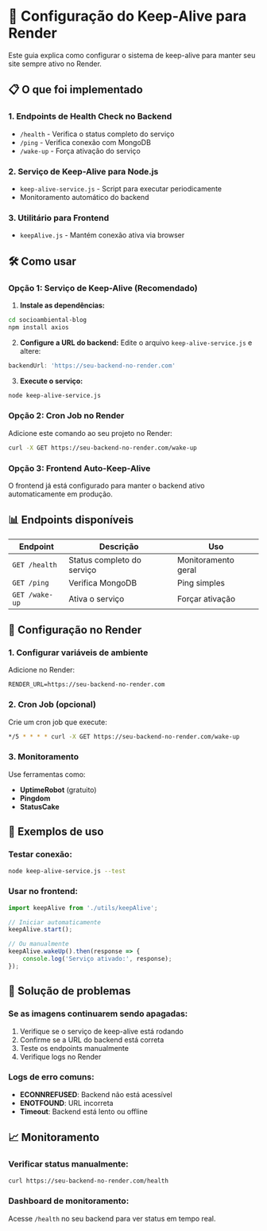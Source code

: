 # 🚀 Configuração do Keep-Alive para Render

Este guia explica como configurar o sistema de keep-alive para manter seu site sempre ativo no Render.

## 📋 O que foi implementado

### 1. **Endpoints de Health Check no Backend**
- `/health` - Verifica o status completo do serviço
- `/ping` - Verifica conexão com MongoDB
- `/wake-up` - Força ativação do serviço

### 2. **Serviço de Keep-Alive para Node.js**
- `keep-alive-service.js` - Script para executar periodicamente
- Monitoramento automático do backend

### 3. **Utilitário para Frontend**
- `keepAlive.js` - Mantém conexão ativa via browser

## 🛠️ Como usar

### Opção 1: Serviço de Keep-Alive (Recomendado)

1. **Instale as dependências:**
```bash
cd socioambiental-blog
npm install axios
```

2. **Configure a URL do backend:**
Edite o arquivo `keep-alive-service.js` e altere:
```javascript
backendUrl: 'https://seu-backend-no-render.com'
```

3. **Execute o serviço:**
```bash
node keep-alive-service.js
```

### Opção 2: Cron Job no Render

Adicione este comando ao seu projeto no Render:
```bash
curl -X GET https://seu-backend-no-render.com/wake-up
```

### Opção 3: Frontend Auto-Keep-Alive

O frontend já está configurado para manter o backend ativo automaticamente em produção.

## 📊 Endpoints disponíveis

| Endpoint | Descrição | Uso |
|----------|-----------|-----|
| `GET /health` | Status completo do serviço | Monitoramento geral |
| `GET /ping` | Verifica MongoDB | Ping simples |
| `GET /wake-up` | Ativa o serviço | Forçar ativação |

## 🔧 Configuração no Render

### 1. Configurar variáveis de ambiente
Adicione no Render:
```
RENDER_URL=https://seu-backend-no-render.com
```

### 2. Cron Job (opcional)
Crie um cron job que execute:
```bash
*/5 * * * * curl -X GET https://seu-backend-no-render.com/wake-up
```

### 3. Monitoramento
Use ferramentas como:
- **UptimeRobot** (gratuito)
- **Pingdom**
- **StatusCake**

## 🎯 Exemplos de uso

### Testar conexão:
```bash
node keep-alive-service.js --test
```

### Usar no frontend:
```javascript
import keepAlive from './utils/keepAlive';

// Iniciar automaticamente
keepAlive.start();

// Ou manualmente
keepAlive.wakeUp().then(response => {
    console.log('Serviço ativado:', response);
});
```

## 🚨 Solução de problemas

### Se as imagens continuarem sendo apagadas:
1. Verifique se o serviço de keep-alive está rodando
2. Confirme se a URL do backend está correta
3. Teste os endpoints manualmente
4. Verifique logs no Render

### Logs de erro comuns:
- **ECONNREFUSED**: Backend não está acessível
- **ENOTFOUND**: URL incorreta
- **Timeout**: Backend está lento ou offline

## 📈 Monitoramento

### Verificar status manualmente:
```bash
curl https://seu-backend-no-render.com/health
```

### Dashboard de monitoramento:
Acesse `/health` no seu backend para ver status em tempo real.
